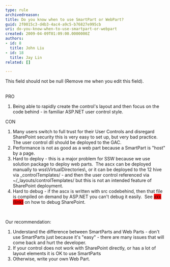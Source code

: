 ```yaml
---
type: rule
archivedreason: 
title: Do you know when to use SmartPart or WebPart?
guid: 2f0015c3-d4b3-4ac4-a9c5-b76827e995cb
uri: do-you-know-when-to-use-smartpart-or-webpart
created: 2009-04-09T01:09:00.0000000Z
authors:
- id: 8
  title: John Liu
- id: 18
  title: Jay Lin
related: []

---
```



This field should not be null (Remove me when you edit this field).
<br><excerpt class='endintro'></excerpt><br>
<p>PRO</p>
<ol>
<li>Being able to rapidly create the control's layout and then focus on the code behind - in familiar ASP.NET user control style.</li></ol>
<p>CON</p>
<ol>
<li>Many users switch to full trust for their User Controls and disregard SharePoint security this is very easy to set up, but very bad practice.&#160; The user control dll should be deployed to the GAC.</li>
<li>Performance is not as good as a&#160;web part&#160;because a SmartPart is &quot;host&quot; by a page.</li>
<li>Hard to deploy - this is a major problem for SSW because we use solution package to deploy web parts.&#160; The ascx can be deployed manually to wss\VirtualDirectories\, or it can be deployed to the 12 hive via _controlTemplates/ - and then the user control referenced&#160;via ~/_layouts/controlTemplates/ but this is not an intended feature of SharePoint deployment.</li>
<li>Hard to debug - if the ascx is written with src codebehind, then that file is compiled on demand by ASP.NET you can't debug it easily.&#160; See <font style="background-color&#58;#ff0000;">xxx (link)</font> on how to debug SharePoint.</li></ol>
<p>&#160;</p>
<p>Our recommendation&#58;</p>
<ol>
<li>Understand the difference between SmartParts and Web Parts - don't use SmartParts just because it's &quot;easy&quot; - there are many issues that will come back and hurt the developer.</li>
<li>If your control does not work with SharePoint directly, or has a lot of layout elements it is OK to use SmartParts</li>
<li>Otherwise, write your own Web Part.</li></ol>


